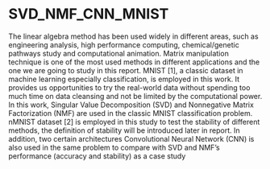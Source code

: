# SVD_NMF_CNN_MNIST
The linear algebra method has been used widely in different areas, such as engineering analysis,
high performance computing, chemical/genetic pathways study and computational animation.
Matrix manipulation technique is one of the most used methods in different applications and the one
we are going to study in this report. MNIST [1], a classic dataset in machine learning especially
classification, is employed in this work. It provides us opportunities to try the real-world data
without spending too much time on data cleansing and not be limited by the computational power.
In this work, Singular Value Decomposition (SVD) and Nonnegative Matrix Factorization (NMF)
are used in the classic MNIST classification problem. nMNIST dataset [2] is employed in this study
to test the stability of different methods, the definition of stability will be introduced later in report.
In addition, two certain architectures Convolutional Neural Network (CNN) is also used in the same
problem to compare with SVD and NMF’s performance (accuracy and stability) as a case study
